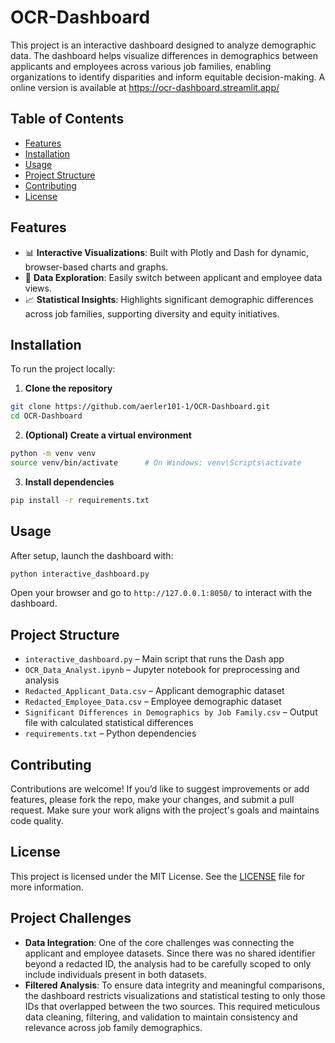 # OCR-Dashboard

This project is an interactive dashboard designed to analyze demographic data. The dashboard helps visualize differences in demographics between applicants and employees across various job families, enabling organizations to identify disparities and inform equitable decision-making. A online version is available at https://ocr-dashboard.streamlit.app/

## Table of Contents

- [Features](#features)  
- [Installation](#installation)  
- [Usage](#usage)  
- [Project Structure](#project-structure)  
- [Contributing](#contributing)  
- [License](#license)

## Features

- 📊 **Interactive Visualizations**: Built with Plotly and Dash for dynamic, browser-based charts and graphs.  
- 📁 **Data Exploration**: Easily switch between applicant and employee data views.  
- 📈 **Statistical Insights**: Highlights significant demographic differences across job families, supporting diversity and equity initiatives.  

## Installation

To run the project locally:

1. **Clone the repository**

```bash
git clone https://github.com/aerler101-1/OCR-Dashboard.git
cd OCR-Dashboard
```

2. **(Optional) Create a virtual environment**

```bash
python -m venv venv
source venv/bin/activate      # On Windows: venv\Scripts\activate
```

3. **Install dependencies**

```bash
pip install -r requirements.txt
```

## Usage

After setup, launch the dashboard with:

```bash
python interactive_dashboard.py
```

Open your browser and go to `http://127.0.0.1:8050/` to interact with the dashboard.

## Project Structure

- `interactive_dashboard.py` – Main script that runs the Dash app  
- `OCR_Data_Analyst.ipynb` – Jupyter notebook for preprocessing and analysis  
- `Redacted_Applicant_Data.csv` – Applicant demographic dataset  
- `Redacted_Employee_Data.csv` – Employee demographic dataset  
- `Significant Differences in Demographics by Job Family.csv` – Output file with calculated statistical differences  
- `requirements.txt` – Python dependencies

## Contributing

Contributions are welcome! If you’d like to suggest improvements or add features, please fork the repo, make your changes, and submit a pull request. Make sure your work aligns with the project's goals and maintains code quality.

## License

This project is licensed under the MIT License. See the [LICENSE](LICENSE) file for more information.

## Project Challenges

- **Data Integration**: One of the core challenges was connecting the applicant and employee datasets. Since there was no shared identifier beyond a redacted ID, the analysis had to be carefully scoped to only include individuals present in both datasets.
- **Filtered Analysis**: To ensure data integrity and meaningful comparisons, the dashboard restricts visualizations and statistical testing to only those IDs that overlapped between the two sources. This required meticulous data cleaning, filtering, and validation to maintain consistency and relevance across job family demographics.
